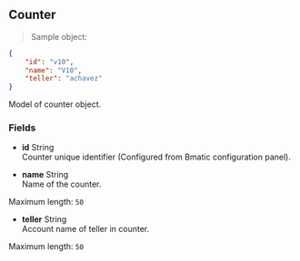 
## Counter

> Sample object:

```json
{
    "id": "v10",
    "name": "V10",
    "teller": "achavez"
}
```

Model of counter object.

### Fields

* **id** <span class="param-type">String</span><br>
Counter unique identifier (Configured from Bmatic configuration panel).

* **name** <span class="param-type">String</span><br>
Name of the counter.
<p>
    <span class="param-condition">Maximum length:</span> <code>50</code>
</p>

* **teller** <span class="param-type">String</span><br>
Account name of teller in counter.
<p>
    <span class="param-condition">Maximum length:</span> <code>50</code>
</p>
